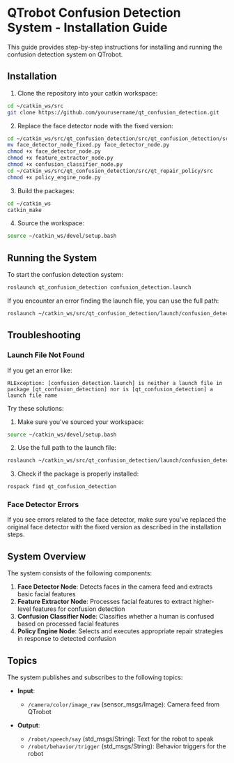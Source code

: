 # QTrobot Confusion Detection System - Installation Guide

This guide provides step-by-step instructions for installing and running the confusion detection system on QTrobot.

## Installation

1. Clone the repository into your catkin workspace:

```bash
cd ~/catkin_ws/src
git clone https://github.com/yourusername/qt_confusion_detection.git
```

2. Replace the face detector node with the fixed version:

```bash
cd ~/catkin_ws/src/qt_confusion_detection/src/qt_confusion_detection/src
mv face_detector_node_fixed.py face_detector_node.py
chmod +x face_detector_node.py
chmod +x feature_extractor_node.py
chmod +x confusion_classifier_node.py
cd ~/catkin_ws/src/qt_confusion_detection/src/qt_repair_policy/src
chmod +x policy_engine_node.py
```

3. Build the packages:

```bash
cd ~/catkin_ws
catkin_make
```

4. Source the workspace:

```bash
source ~/catkin_ws/devel/setup.bash
```

## Running the System

To start the confusion detection system:

```bash
roslaunch qt_confusion_detection confusion_detection.launch
```

If you encounter an error finding the launch file, you can use the full path:

```bash
roslaunch ~/catkin_ws/src/qt_confusion_detection/launch/confusion_detection.launch
```

## Troubleshooting

### Launch File Not Found

If you get an error like:
```
RLException: [confusion_detection.launch] is neither a launch file in package [qt_confusion_detection] nor is [qt_confusion_detection] a launch file name
```

Try these solutions:

1. Make sure you've sourced your workspace:
```bash
source ~/catkin_ws/devel/setup.bash
```

2. Use the full path to the launch file:
```bash
roslaunch ~/catkin_ws/src/qt_confusion_detection/launch/confusion_detection.launch
```

3. Check if the package is properly installed:
```bash
rospack find qt_confusion_detection
```

### Face Detector Errors

If you see errors related to the face detector, make sure you've replaced the original face detector with the fixed version as described in the installation steps.

## System Overview

The system consists of the following components:

1. **Face Detector Node**: Detects faces in the camera feed and extracts basic facial features
2. **Feature Extractor Node**: Processes facial features to extract higher-level features for confusion detection
3. **Confusion Classifier Node**: Classifies whether a human is confused based on processed facial features
4. **Policy Engine Node**: Selects and executes appropriate repair strategies in response to detected confusion

## Topics

The system publishes and subscribes to the following topics:

- **Input**:
  - `/camera/color/image_raw` (sensor_msgs/Image): Camera feed from QTrobot
  
- **Output**:
  - `/robot/speech/say` (std_msgs/String): Text for the robot to speak
  - `/robot/behavior/trigger` (std_msgs/String): Behavior triggers for the robot
